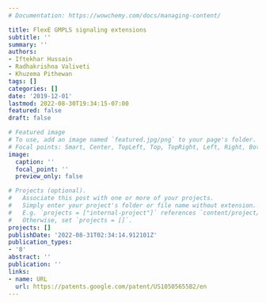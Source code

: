 ```yaml
---
# Documentation: https://wowchemy.com/docs/managing-content/

title: FlexE GMPLS signaling extensions
subtitle: ''
summary: ''
authors:
- Iftekhar Hussain
- Radhakrishna Valiveti
- Khuzema Pithewan
tags: []
categories: []
date: '2019-12-01'
lastmod: 2022-08-30T19:34:15-07:00
featured: false
draft: false

# Featured image
# To use, add an image named `featured.jpg/png` to your page's folder.
# Focal points: Smart, Center, TopLeft, Top, TopRight, Left, Right, BottomLeft, Bottom, BottomRight.
image:
  caption: ''
  focal_point: ''
  preview_only: false

# Projects (optional).
#   Associate this post with one or more of your projects.
#   Simply enter your project's folder or file name without extension.
#   E.g. `projects = ["internal-project"]` references `content/project/deep-learning/index.md`.
#   Otherwise, set `projects = []`.
projects: []
publishDate: '2022-08-31T02:34:14.912101Z'
publication_types:
- '8'
abstract: ''
publication: ''
links:
- name: URL
  url: https://patents.google.com/patent/US10505655B2/en
---
```

